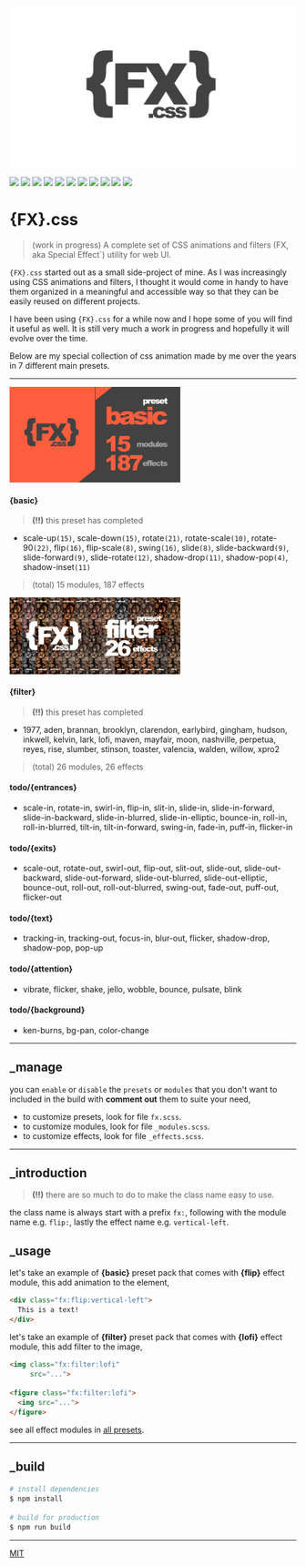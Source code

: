 <p align="left">
  <img src="fx.css_logo.jpg" width="500">
</p>

<p align="left">
  <img src="https://badgen.net/github/release/loouislow81/fx.css">
  <img src="https://badgen.net/github/releases/loouislow81/fx.css">
  <img src="https://badgen.net/github/branches/loouislow81/fx.css">
  <img src="https://badgen.net/github/forks/loouislow81/fx.css">
  <img src="https://badgen.net/github/stars/loouislow81/fx.css">
  <img src="https://badgen.net/github/watchers/loouislow81/fx.css">
  <img src="https://badgen.net/github/tag/loouislow81/fx.css">
  <img src="https://badgen.net/github/commits/loouislow81/fx.css">
  <img src="https://badgen.net/github/last-commit/loouislow81/fx.css">
  <img src="https://badgen.net/github/contributors/loouislow81/fx.css">
  <img src="https://badgen.net/github/license/loouislow81/fx.css">
</p>

# {FX}.css

> (work in progress) A complete set of CSS animations and filters (FX, aka Special Effect`) utility for web UI.

`{FX}.css` started out as a small side-project of mine. As I was increasingly using CSS animations and filters, I thought it would come in handy to have them organized in a meaningful and accessible way so that they can be easily reused on different projects.

I have been using `{FX}.css` for a while now and I hope some of you will find it useful as well. It is still very much a work in progress and hopefully it will evolve over the time.

Below are my special collection of css animation made by me over the years in 7 different main presets.

---

<p align="left">
  <img src="fx.css_basic_preset.jpeg" width="300">
</p>

#### {basic}

> **(!!)** this preset has completed

- scale-up`(15)`, scale-down`(15)`, rotate`(21)`, rotate-scale`(10)`, rotate-90`(22)`, flip`(16)`, flip-scale`(8)`, swing`(16)`, slide`(8)`, slide-backward`(9)`, slide-forward`(9)`, slide-rotate`(12)`, shadow-drop`(11)`, shadow-pop`(4)`, shadow-inset`(11)`

> (total) 15 modules, 187 effects

<p align="left">
  <img src="fx.css_filter_preset.jpeg" width="300">
</p>

#### {filter}

> **(!!)** this preset has completed

- 1977, aden, brannan, brooklyn, clarendon, earlybird, gingham, hudson, inkwell, kelvin, lark, lofi, maven, mayfair, moon, nashville, perpetua, reyes, rise, slumber, stinson, toaster, valencia, walden, willow, xpro2

> (total) 26 modules, 26 effects

#### todo/{entrances}

- scale-in, rotate-in, swirl-in, flip-in, slit-in, slide-in, slide-in-forward, slide-in-backward, slide-in-blurred, slide-in-elliptic, bounce-in, roll-in, roll-in-blurred, tilt-in, tilt-in-forward, swing-in, fade-in, puff-in, flicker-in

#### todo/{exits}

- scale-out, rotate-out, swirl-out, flip-out, slit-out, slide-out, slide-out-backward, slide-out-forward, slide-out-blurred, slide-out-elliptic, bounce-out, roll-out, roll-out-blurred, swing-out, fade-out, puff-out, flicker-out

#### todo/{text}

- tracking-in, tracking-out, focus-in, blur-out, flicker, shadow-drop, shadow-pop, pop-up

#### todo/{attention}

- vibrate, flicker, shake, jello, wobble, bounce, pulsate, blink

#### todo/{background}

- ken-burns, bg-pan, color-change

---

## _manage

you can `enable` or `disable` the `presets` or `modules` that you don't want to included in the build with **comment out** them to suite your need,

- to customize presets, look for file `fx.scss`.
- to customize modules, look for file `_modules.scss`.
- to customize effects, look for file `_effects.scss`.

---

## _introduction

> **(!!)** there are so much to do to make the class name easy to use.

the class name is always start with a prefix `fx:`, following with the module name e.g. `flip:`, lastly the effect name e.g. `vertical-left`.

## _usage

let's take an example of **{basic}** preset pack that comes with **{flip}** effect module, this add animation to the element,

```html
<div class="fx:flip:vertical-left">
  This is a text!
</div>
```

let's take an example of **{filter}** preset pack that comes with **{lofi}** effect module, this add filter to the image,

```html
<img class="fx:filter:lofi"
     src="...">

<figure class="fx:filter:lofi">
  <img src="...">
</figure>
```

see all effect modules in [all presets](https://github.com/loouislow81/fx.css/wiki).

---

## _build

``` bash
# install dependencies
$ npm install

# build for production
$ npm run build
```

---

[MIT](https://github.com/loouislow81/fx.css/blob/master/LICENSE)
